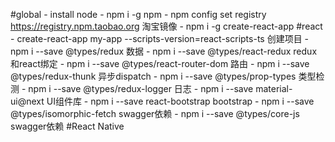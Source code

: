 #global
    - install node
    - npm i -g npm
    - npm config set registry https://registry.npm.taobao.org 淘宝镜像
    - npm i -g create-react-app 
#react
    - create-react-app my-app --scripts-version=react-scripts-ts 创建项目
    - npm i --save @types/redux 数据
    - npm i --save @types/react-redux redux和react绑定
    - npm i --save @types/react-router-dom 路由
    - npm i --save @types/redux-thunk 异步dispatch
    - npm i --save @types/prop-types 类型检测
    - npm i --save @types/redux-logger 日志
    - npm i --save material-ui@next UI组件库
    - npm i --save react-bootstrap bootstrap
    - npm i --save @types/isomorphic-fetch swagger依赖
    - npm i --save @types/core-js swagger依赖
#React Native